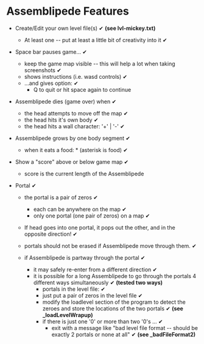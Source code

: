 Assemblipede Features
=======================

 * Create/Edit your own level file(s)  ✔ **(see lvl-mickey.txt)**
    * At least one -- put at least a little bit of creativity into it ✔

* Space bar pauses game… ✔
    * keep the game map visible -- this will help a lot when taking screenshots ✔
    * shows instructions (i.e. wasd controls) ✔
    * …and gives option: ✔
        * Q to quit or hit space again to continue 

* Assemblipede dies (game over) when ✔
    * the head attempts to move off the map ✔ 
    * the head hits it's own body ✔
    * the head hits a wall character:  '+' | '-' ✔

* Assemblipede grows by one body segment ✔
    * when it eats a food:  * (asterisk is food) ✔

* Show a "score" above or below game map ✔
    * score is the current length of the Assemblipede 

* Portal ✔
    * the portal is a pair of zeros ✔
        * each can be anywhere on the map ✔
        * only one portal (one pair of zeros) on a map ✔
    * If head goes into one portal, it pops out the other, and in the opposite direction! ✔

    * portals should not be erased if Assemblipede move through them. ✔ 
    * if Assemblipede is partway through the portal ✔
        * it may safely re-enter from a different direction ✔
        * it is possible for a long Assemblipede to go through the portals 4 different ways simultaneously ✔ **(tested two ways)**
            * portals in the level file: ✔
            * just put a pair of zeros in the level file ✔
            * modify the loadlevel section of the program to detect the zeroes and store the locations of the two portals ✔ **(see _loadLevelWrapup)**
            * if there is just one '0' or more than two '0's … ✔
                * exit with a message like "bad level file format -- should be exactly 2 portals or none at all" ✔ **(see _badFileFormat2)**